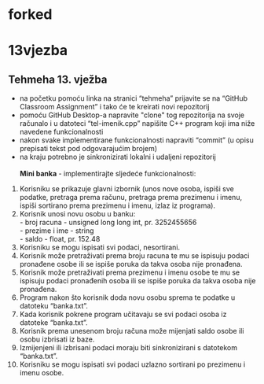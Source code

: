 ﻿# forked
# 13vjezba
## Tehmeha 13. vježba
- na početku pomoću linka na stranici “tehmeha” prijavite se na “GitHub Classroom Assignment” i tako će te kreirati novi repozitorij
- pomoću GitHub Desktop-a napravite "clone" tog repozitorija na svoje računalo i u datoteci “tel-imenik.cpp” napišite C++ program koji ima niže navedene funkcionalnosti 
- nakon svake implementirane funkcionalnosti napraviti “commit” (u opisu prepisati tekst pod odgovarajućim brojem) 
- na kraju potrebno je sinkronizirati lokalni i udaljeni repozitorij                                                                                                    
<br/><b>Mini banka</b> - implementirajte sljedeće funkcionalnosti:	
1. Korisniku se prikazuje glavni izbornik (unos nove osoba, ispiši sve podatke, pretraga prema računu, pretraga prema prezimenu i imenu, ispiši sortirano prema prezimenu i imenu, izlaz iz programa).
2. Korisnik unosi novu osobu u banku:
  <br/> - broj racuna - unsigned long long int, pr. 3252455656
  <br/> - prezime i ime - string
  <br/> - saldo - float, pr. 152.48
3. Korisniku se mogu ispisati svi podaci, nesortirani.
4. Korisnik može pretraživati prema broju racuna te mu se ispisuju podaci pronađene osobe ili se ispiše poruka da takva osoba nije pronađena.
5. Korisnik može pretraživati prema prezimenu i imenu osobe te mu se ispisuju podaci pronađenih osoba ili se ispiše poruka da takva osoba nije pronađena.
6. Program nakon što korisnik doda novu osobu sprema te podatke u datoteku “banka.txt”.
7. Kada korisnik pokrene program učitavaju se svi podaci osoba iz datoteke “banka.txt”.
8. Korisnik prema unesenom broju računa može mijenjati saldo osobe ili osobu izbrisati iz baze.
9. Izmijenjeni ili izbrisani podaci moraju biti sinkronizirani s datotekom “banka.txt”.
10. Korisniku se mogu ispisati svi podaci uzlazno sortirani po prezimenu i imenu osobe.
